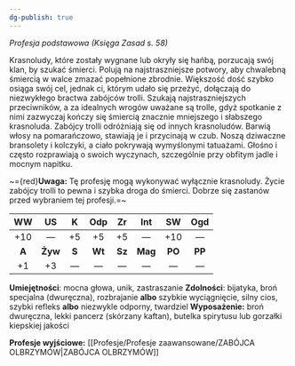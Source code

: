 ```yaml
---
dg-publish: true
---
```

*Profesja podstawowa (Księga Zasad s. 58)*

Krasnoludy, które zostały wygnane lub okryły się hańbą, porzucają swój klan, by szukać śmierci. Polują na najstraszniejsze potwory, aby chwalebną śmiercią w walce zmazać popełnione zbrodnie. Większość dość szybko osiąga swój cel, jednak ci, którym udało się przeżyć, dołączają do niezwykłego bractwa zabójców trolli. Szukają najstraszniejszych przeciwników, a za idealnych wrogów uważane są trolle, gdyż spotkanie z nimi zazwyczaj kończy się śmiercią znacznie mniejszego i słabszego krasnoluda. Zabójcy trolli odróżniają się od innych krasnoludów. Barwią włosy na pomarańczowo, stawiają je i przycinają w czub. Noszą dziwaczne bransolety i kolczyki, a ciało pokrywają wymyślonymi tatuażami. Głośno i często rozprawiają o swoich wyczynach, szczególnie przy obfitym jadle i mocnym napitku.

~={red}**Uwaga:** Tę profesję mogą wykonywać wyłącznie krasnoludy. Życie zabójcy trolli to pewna i szybka droga do śmierci. Dobrze się zastanów przed wybraniem tej profesji.=~

|  WW   |   US    |   K   |  Odp   |   Zr   |   Int   |   SW   |  Ogd   |
|:-----:|:-------:|:-----:|:------:|:------:|:-------:|:------:|:------:|
|  +10  |    —    |  +5   |   +5   |   +5   |    —    |  +10   |   —    |
| **A** | **Żyw** | **S** | **Wt** | **Sz** | **Mag** | **PO** | **PP** |
|  +1   |   +3    |   —   |   —    |   —    |    —    |   —    |   —    |

**Umiejętności**: mocna głowa, unik, zastraszanie
**Zdolności**: bijatyka, broń specjalna (dwuręczna), rozbrajanie **albo** szybkie wyciągnięcie, silny cios, szybki refleks **albo** niezwykle odporny, twardziel
**Wyposażenie:** broń dwuręczna, lekki pancerz (skórzany kaftan), butelka spirytusu lub gorzałki kiepskiej jakości

**Profesje wyjściowe:** [[Profesje/Profesje zaawansowane/ZABÓJCA OLBRZYMÓW\|ZABÓJCA OLBRZYMÓW]]